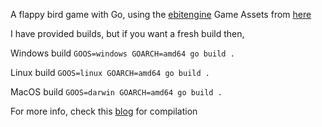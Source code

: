 A flappy bird game with Go, using the [ebitengine](https://ebitengine.org/)
Game Assets from [here](https://github.com/hajimehoshi/ebiten/tree/main/examples/resources)

I have provided builds, but if you want a fresh build then,

Windows build
`GOOS=windows GOARCH=amd64 go build .`

Linux build
`GOOS=linux GOARCH=amd64 go build .`

MacOS build
`GOOS=darwin GOARCH=amd64 go build .`

For more info, check this [blog](https://freshman.tech/snippets/go/cross-compile-go-programs/) for compilation 
